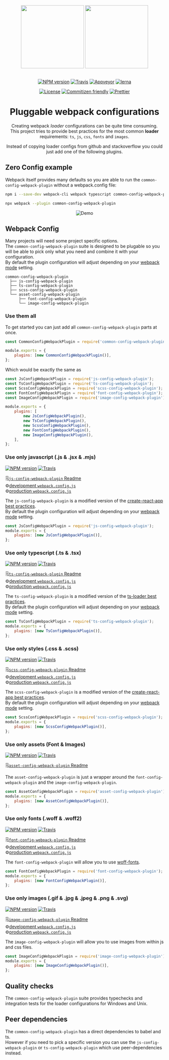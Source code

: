 <div align="center">
    <br>
    <br>
    <img width="200" height="200" src="https://github.com/namics/webpack-config-plugins/blob/master/logo.png" />
    <img width="200" height="200" src="https://github.com/namics/webpack-config-plugins/blob/master/plug.png" />
    <br>
    <br>

[![NPM version](https://badge.fury.io/js/common-config-webpack-plugin.svg)](https://www.npmjs.com/package/common-config-webpack-plugin)
[![Travis](https://img.shields.io/travis/namics/webpack-config-plugins.svg)](https://travis-ci.org/namics/webpack-config-plugins)
[![Appveyor](https://ci.appveyor.com/api/projects/status/9aes52639g1uwk89/branch/master?svg=true)](https://ci.appveyor.com/project/namics/webpack-config-plugins/branch/master)
[![lerna](https://img.shields.io/badge/maintained%20with-lerna-cc00ff.svg)](https://lernajs.io/)

[![License](https://img.shields.io/badge/license-MIT-green.svg)](http://opensource.org/licenses/MIT)
[![Commitizen friendly](https://img.shields.io/badge/commitizen-friendly-brightgreen.svg)](http://commitizen.github.io/cz-cli/)
[![Prettier](https://img.shields.io/badge/Code%20Style-Prettier-green.svg)](https://github.com/prettier/prettier)
<br>

# Pluggable webpack configurations

Creating webpack _loader_ configurations can be quite time consuming.  
This project tries to provide best practices for the most common **loader** requirements: `ts`, `js`, `css`, `fonts` and `images`.

Instead of copying loader configs from github and stackoverflow you could just add one of the following plugins.

</div>

## Zero Config example

Webpack itself provides many defaults so you are able to run the `common-config-webpack-plugin` without a webpack.config file:

```bash
npm i --save-dev webpack-cli webpack typescript common-config-webpack-plugin

npx webpack --plugin common-config-webpack-plugin
```

<div align="center">

![Demo](https://github.com/namics/webpack-config-plugins/blob/master/preview.gif)

</div>

## Webpack Config

Many projects will need some project specific options.  
The `common-config-webpack-plugin` suite is designed to be plugable so you will be
able to pick only what you need and combine it with your configuration.  
By default the plugin configuration will adjust depending on your [webpack mode](https://webpack.js.org/concepts/mode/) setting.

```
common-config-webpack-plugin
  ├── js-config-webpack-plugin
  ├── ts-config-webpack-plugin
  ├── scss-config-webpack-plugin
  └── asset-config-webpack-plugin
      ├── font-config-webpack-plugin
      └── image-config-webpack-plugin
```

### Use them all

To get started you can just add all `common-config-webpack-plugin` parts at once.

```js
const CommonConfigWebpackPlugin = require('common-config-webpack-plugin');

module.exports = {
    plugins: [new CommonConfigWebpackPlugin()],
};
```

Which would be exactly the same as

```js
const JsConfigWebpackPlugin = require('js-config-webpack-plugin');
const TsConfigWebpackPlugin = require('ts-config-webpack-plugin');
const ScssConfigWebpackPlugin = require('scss-config-webpack-plugin');
const FontConfigWebpackPlugin = require('font-config-webpack-plugin');
const ImageConfigWebpackPlugin = require('image-config-webpack-plugin');

module.exports = {
    plugins: [
        new JsConfigWebpackPlugin(),
        new TsConfigWebpackPlugin(),
        new ScssConfigWebpackPlugin(),
        new FontConfigWebpackPlugin(),
        new ImageConfigWebpackPlugin(),
    ],
};
```

### Use only javascript (.js & .jsx & .mjs)

[![NPM version](https://badge.fury.io/js/js-config-webpack-plugin.svg)](https://www.npmjs.com/package/js-config-webpack-plugin)
[![Travis](https://img.shields.io/travis/namics/webpack-config-plugins.svg)](https://travis-ci.org/namics/webpack-config-plugins)

🗒️[`js-config-webpack-plugin` Readme](https://github.com/namics/webpack-config-plugins/tree/master/packages/js-config-webpack-plugin)  
⚙️[development `webpack.config.js`](https://github.com/namics/webpack-config-plugins/blob/master/packages/js-config-webpack-plugin/config/development.config.js)  
⚙️[production `webpack.config.js`](https://github.com/namics/webpack-config-plugins/blob/master/packages/js-config-webpack-plugin/config/production.config.js)

The `js-config-webpack-plugin` is a modified version of the [create-react-app best practices](https://github.com/facebook/create-react-app/tree/52449c34eedc53e50a2a159d38604ea7df5bd997/packages/react-scripts/config).  
By default the plugin configuration will adjust depending on your [webpack mode](https://webpack.js.org/concepts/mode/) setting.

```js
const JsConfigWebpackPlugin = require('js-config-webpack-plugin');
module.exports = {
    plugins: [new JsConfigWebpackPlugin()],
};
```

### Use only typescript (.ts & .tsx)

[![NPM version](https://badge.fury.io/js/ts-config-webpack-plugin.svg)](https://www.npmjs.com/package/ts-config-webpack-plugin)
[![Travis](https://img.shields.io/travis/namics/webpack-config-plugins.svg)](https://travis-ci.org/namics/webpack-config-plugins)

🗒️[`ts-config-webpack-plugin` Readme](https://github.com/namics/webpack-config-plugins/tree/master/packages/ts-config-webpack-plugin)  
⚙️[development `webpack.config.js`](https://github.com/namics/webpack-config-plugins/blob/master/packages/ts-config-webpack-plugin/config/development.config.js)  
⚙️[production `webpack.config.js`](https://github.com/namics/webpack-config-plugins/blob/master/packages/ts-config-webpack-plugin/config/production.config.js)

The `ts-config-webpack-plugin` is a modified version of the [ts-loader best practices](https://github.com/TypeStrong/ts-loader/blob/master/examples/thread-loader/webpack.config.js).  
By default the plugin configuration will adjust depending on your [webpack mode](https://webpack.js.org/concepts/mode/) setting.

```js
const TsConfigWebpackPlugin = require('ts-config-webpack-plugin');
module.exports = {
    plugins: [new TsConfigWebpackPlugin()],
};
```

### Use only styles (.css & .scss)

[![NPM version](https://badge.fury.io/js/scss-config-webpack-plugin.svg)](https://www.npmjs.com/package/scss-config-webpack-plugin)
[![Travis](https://img.shields.io/travis/namics/webpack-config-plugins.svg)](https://travis-ci.org/namics/webpack-config-plugins)

🗒️[`scss-config-webpack-plugin` Readme](https://github.com/namics/webpack-config-plugins/tree/master/packages/scss-config-webpack-plugin)  
⚙️[development `webpack.config.js`](https://github.com/namics/webpack-config-plugins/blob/master/packages/scss-config-webpack-plugin/config/development.config.js)  
⚙️[production `webpack.config.js`](https://github.com/namics/webpack-config-plugins/blob/master/packages/scss-config-webpack-plugin/config/production.config.js)

The `scss-config-webpack-plugin` is a modified version of the [create-react-app best practices](https://github.com/facebook/create-react-app/tree/52449c34eedc53e50a2a159d38604ea7df5bd997/packages/react-scripts/config).  
By default the plugin configuration will adjust depending on your [webpack mode](https://webpack.js.org/concepts/mode/) setting.

```js
const ScssConfigWebpackPlugin = require('scss-config-webpack-plugin');
module.exports = {
    plugins: [new ScssConfigWebpackPlugin()],
};
```

### Use only assets (Font & Images)

[![NPM version](https://badge.fury.io/js/asset-config-webpack-plugin.svg)](https://www.npmjs.com/package/asset-config-webpack-plugin)
[![Travis](https://img.shields.io/travis/namics/webpack-config-plugins.svg)](https://travis-ci.org/namics/webpack-config-plugins)

🗒️[`asset-config-webpack-plugin` Readme](https://github.com/namics/webpack-config-plugins/tree/master/packages/asset-config-webpack-plugin)

The `asset-config-webpack-plugin` is just a wrapper around the `font-config-webpack-plugin` and the `image-config-webpack-plugin`.

```js
const AssetConfigWebpackPlugin = require('asset-config-webpack-plugin');
module.exports = {
    plugins: [new AssetConfigWebpackPlugin()],
};
```

### Use only fonts (.woff & .woff2)

[![NPM version](https://badge.fury.io/js/font-config-webpack-plugin.svg)](https://www.npmjs.com/package/font-config-webpack-plugin)
[![Travis](https://img.shields.io/travis/namics/webpack-config-plugins.svg)](https://travis-ci.org/namics/webpack-config-plugins)

🗒️[`font-config-webpack-plugin` Readme](https://github.com/namics/webpack-config-plugins/tree/master/packages/font-config-webpack-plugin)  
⚙️[development `webpack.config.js`](https://github.com/namics/webpack-config-plugins/blob/master/packages/font-config-webpack-plugin/config/development.config.js)  
⚙️[production `webpack.config.js`](https://github.com/namics/webpack-config-plugins/blob/master/packages/font-config-webpack-plugin/config/production.config.js)

The `font-config-webpack-plugin` will allow you to use [woff-fonts](https://caniuse.com/#feat=woff).

```js
const FontConfigWebpackPlugin = require('font-config-webpack-plugin');
module.exports = {
    plugins: [new FontConfigWebpackPlugin()],
};
```

### Use only images (.gif & .jpg & .jpeg & .png & .svg)

[![NPM version](https://badge.fury.io/js/image-config-webpack-plugin.svg)](https://www.npmjs.com/package/image-config-webpack-plugin)
[![Travis](https://img.shields.io/travis/namics/webpack-config-plugins.svg)](https://travis-ci.org/namics/webpack-config-plugins)

🗒️[`image-config-webpack-plugin` Readme](https://github.com/namics/webpack-config-plugins/tree/master/packages/image-config-webpack-plugin)  
⚙️[development `webpack.config.js`](https://github.com/namics/webpack-config-plugins/blob/master/packages/image-config-webpack-plugin/config/development.config.js)  
⚙️[production `webpack.config.js`](https://github.com/namics/webpack-config-plugins/blob/master/packages/image-config-webpack-plugin/config/production.config.js)

The `image-config-webpack-plugin` will allow you to use images from within js and css files.

```js
const ImageConfigWebpackPlugin = require('image-config-webpack-plugin');
module.exports = {
    plugins: [new ImageConfigWebpackPlugin()],
};
```

## Quality checks

The `common-config-webpack-plugin` suite provides typechecks and integration tests for the loader configurations for Windows and Unix.

## Peer dependencies

The `common-config-webpack-plugin` has a direct dependencies to babel and ts.  
However if you need to pick a specific version you can use the `js-config-webpack-plugin` or `ts-config-webpack-plugin` which use peer-dependencies instead.
